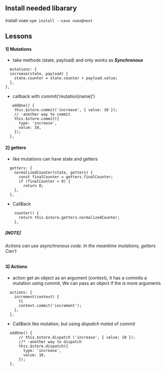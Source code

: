 ## Install needed libarary

install vuex `npm install --save vuex@next`

## Lessons

#### 1] Mutations

- take methods (state, payload) and only works as **_Synchronous_**

```
  mutations: {
  increase(state, payload) {
    state.counter = state.counter + payload.value;
  },
},
```

- callback with commit('mutation[name]')

```
   addOne() {
    this.$store.commit('increase', { value: 10 });
    // -another way to commit
    this.$store.commit({
      type: 'increase',
      value: 10,
    });
  },
```

#### 2] getters

- like mutations can have state and getters

```
  getters: {
    normalizedCounter(state, getters) {
      const finalCounter = getters.finalCounter;
      if (finalCounter < 0) {
        return 0;
    },
  },
```

- CallBack

```
    counter() {
      return this.$store.getters.normalizedCounter;
    },
```

##### [NOTE]

###### Actions can use _asynchronous code_. In the meantime mutations, getters Can't

#### 3] Actions

- action get an object as an argument (context), it has a commits a mutation using commit, We can pass an object if the is more arguments

```
  actions: {
    increment(context) {
      ti
      context.commit('increment');
    },
  },
```

- CallBack like mutation, but using _dispatch_ insted of _commit_

```
  addOne() {
      // this.$store.dispatch ('increase', { value: 10 });
      //* -another way to dispatch
      this.$store.dispatch({
        type: 'increase',
        value: 10,
      });
  },
```
